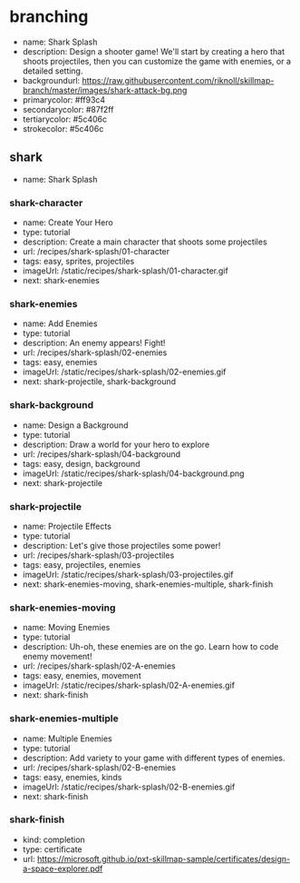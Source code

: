 # branching
* name: Shark Splash
* description: Design a shooter game! We'll start by creating a hero that shoots projectiles, then you can customize the game with enemies, or a detailed setting.
* backgroundurl: https://raw.githubusercontent.com/riknoll/skillmap-branch/master/images/shark-attack-bg.png
* primarycolor: #ff93c4
* secondarycolor: #87f2ff
* tertiarycolor: #5c406c
* strokecolor: #5c406c

## shark
* name: Shark Splash

### shark-character
* name: Create Your Hero
* type: tutorial
* description: Create a main character that shoots some projectiles
* url: /recipes/shark-splash/01-character
* tags: easy, sprites, projectiles
* imageUrl: /static/recipes/shark-splash/01-character.gif
* next: shark-enemies

### shark-enemies
* name: Add Enemies
* type: tutorial
* description: An enemy appears! Fight!
* url: /recipes/shark-splash/02-enemies
* tags: easy, enemies
* imageUrl: /static/recipes/shark-splash/02-enemies.gif
* next: shark-projectile, shark-background

### shark-background
* name: Design a Background
* type: tutorial
* description: Draw a world for your hero to explore
* url: /recipes/shark-splash/04-background
* tags: easy, design, background
* imageUrl: /static/recipes/shark-splash/04-background.png
* next: shark-projectile

### shark-projectile
* name: Projectile Effects
* type: tutorial
* description: Let's give those projectiles some power!
* url: /recipes/shark-splash/03-projectiles
* tags: easy, projectiles, enemies
* imageUrl: /static/recipes/shark-splash/03-projectiles.gif
* next: shark-enemies-moving, shark-enemies-multiple, shark-finish

### shark-enemies-moving
* name: Moving Enemies
* type: tutorial
* description: Uh-oh, these enemies are on the go. Learn how to code enemy movement!
* url: /recipes/shark-splash/02-A-enemies
* tags: easy, enemies, movement
* imageUrl: /static/recipes/shark-splash/02-A-enemies.gif
* next: shark-finish

### shark-enemies-multiple
* name: Multiple Enemies
* type: tutorial
* description: Add variety to your game with different types of enemies.
* url: /recipes/shark-splash/02-B-enemies
* tags: easy, enemies, kinds
* imageUrl: /static/recipes/shark-splash/02-B-enemies.gif
* next: shark-finish

### shark-finish
* kind: completion
* type: certificate
* url: https://microsoft.github.io/pxt-skillmap-sample/certificates/design-a-space-explorer.pdf